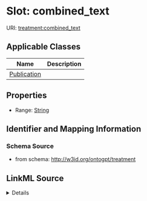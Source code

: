 # Slot: combined_text

URI: [treatment:combined_text](http://w3id.org/ontogpt/treatments/combined_text)



<!-- no inheritance hierarchy -->




## Applicable Classes

| Name | Description |
| --- | --- |
[Publication](Publication.md) | 






## Properties

* Range: [String](String.md)







## Identifier and Mapping Information







### Schema Source


* from schema: http://w3id.org/ontogpt/treatment




## LinkML Source

<details>
```yaml
name: combined_text
from_schema: http://w3id.org/ontogpt/treatment
rank: 1000
alias: combined_text
owner: Publication
domain_of:
- Publication
range: string

```
</details>